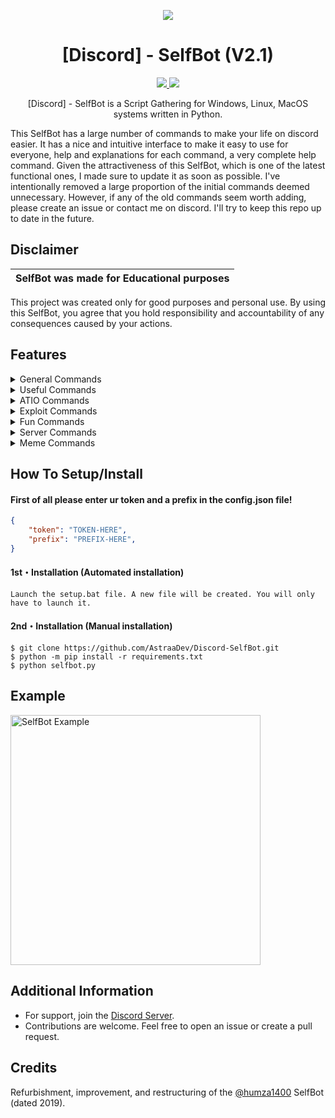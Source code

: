 <p align="center">
  <img src="https://3684636823-files.gitbook.io/~/files/v0/b/gitbook-x-prod.appspot.com/o/spaces%2FAAWXLgBhsxb38Q3iF3ha%2Fsocialpreview%2FJYYwVSNx9yLnXY8adfAU%2Fbanner.png?alt=media&token=264b3ce3-6643-4b55-8990-ca5cd2516dce">
</p>

<h1 align="center">[Discord] - SelfBot (V2.1)</h1>
<p align="center">
  <a href="https://github.com/AstraaDev/Discord-SelfBot/blob/main/LICENSE">
    <img src="https://img.shields.io/badge/License-MIT-important">
  </a>
  <a href="https://github.com/AstraaDev">
    <img src="https://img.shields.io/github/repo-size/AstraaDev/Discord-SelfBot.svg?label=Repo%20size&style=flat-square">
  </a>
</p>

<p align="center">
  [Discord] - SelfBot is a Script Gathering for Windows, Linux, MacOS systems written in Python.
</p>
This SelfBot has a large number of commands to make your life on discord easier. It has a nice and intuitive interface to make it easy to use for everyone, help and explanations for each command, a very complete help command.
Given the attractiveness of this SelfBot, which is one of the latest functional ones, I made sure to update it as soon as possible.
I've intentionally removed a large proportion of the initial commands deemed unnecessary. However, if any of the old commands seem worth adding, please create an issue or contact me on discord.
I'll try to keep this repo up to date in the future.


## Disclaimer

|SelfBot was made for Educational purposes|
|-------------------------------------------------|
This project was created only for good purposes and personal use.
By using this SelfBot, you agree that you hold responsibility and accountability of any consequences caused by your actions.

## Features

<details>
  <summary>General Commands</summary>

```python
- help <category>
- ping
- uptime
```
</details>

<details>
  <summary>Useful Commands</summary>

```js
- astraa
- geoip <ip>
- pingweb <website-url>
- gentoken <user>
- quickdelete <message>
- usericon <@user>
- rolecolor <role>
```
</details>

<details>
  <summary>ATIO Commands</summary>

```js
- tokeninfo <token>
- cleardm <amount>
- hypesquad <house>
- serverinfo
- nitro
- webhookremove <webhook>
```
</details>

<details>
  <summary>Exploit Commands</summary>

```js
- hide <display> <hidden>
- edit <message>
```
</details>

<details>
  <summary>Fun Commands</summary>

```js
- 9/11
- cum
- minesweeper
- 1337 <message>
- dick <user>
- reverse <message>
```
</details>

<details>
  <summary>Server Commands</summary>

```js
- fetchmembers
- spam <amount>
- guildicon
- guildbanner
- guildname <name>
- purge <amount>
```
</details>

<details>
  <summary>Meme Commands</summary>

```js
- shrug
- lenny
- fliptable
- unflip
- empty
```
</details>

## How To Setup/Install

#### First of all please enter ur token and a prefix in the config.json file!
```json
{
    "token": "TOKEN-HERE", 
    "prefix": "PREFIX-HERE",
}
```

#### 1st・Installation (Automated installation)
```
Launch the setup.bat file. A new file will be created. You will only have to launch it.
```

#### 2nd・Installation (Manual installation)
```
$ git clone https://github.com/AstraaDev/Discord-SelfBot.git
$ python -m pip install -r requirements.txt
$ python selfbot.py
```

## Example
<img src="https://cdn.discordapp.com/attachments/1079127307656122501/1326253525541326848/image.png?ex=677ec159&is=677d6fd9&hm=9e3ba05258933e5c1d1f2b769a086f8a6d82ec26069382e9b80ed1decbc17062&" alt="SelfBot Example" width="400">

## Additional Information
- For support, join the [Discord Server](https://discord.gg/PKR7nM9j9U).
- Contributions are welcome. Feel free to open an issue or create a pull request.

## Credits
Refurbishment, improvement, and restructuring of the [@humza1400](https://github.com/humza1400) SelfBot (dated 2019).

